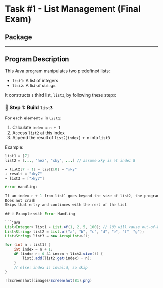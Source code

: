 # Task #1 - List Management (Final Exam)

##  Package


---

## Program Description

This Java program manipulates two predefined lists:

- `list1`: A list of integers  
- `list2`: A list of strings  

It constructs a third list, `list3`, by following these steps:

### 🔹 Step 1: Build `list3`

For each element `n` in `list1`:
1. Calculate `index = n + 1`
2. Access `list2` at this index
3. Append the result of `list2[index] + n` into `list3`

Example:
```java
list1 = [7]
list2 = [..., "hez", "xky", ...] // assume xky is at index 8

→ list2[7 + 1] = list2[8] = "xky"
→ result = "xky7"
→ list3 = ["xky7"]

Error Handling: 

If an index n + 1 from list1 goes beyond the size of list2, the program:
Does not crash
Skips that entry and continues with the rest of the list

## 💡 Example with Error Handling

```java
List<Integer> list1 = List.of(1, 2, 5, 100); // 100 will cause out-of-bounds
List<String> list2 = List.of("a", "b", "c", "d", "e", "f", "g");
List<String> list3 = new ArrayList<>();

for (int n : list1) {
    int index = n + 1;
    if (index >= 0 && index < list2.size()) {
        list3.add(list2.get(index) + n);
    }
    // else: index is invalid, so skip
}

![Screenshot](images/Screenshot(81).png)
